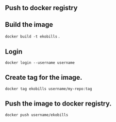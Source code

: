 ## Push to docker registry

## Build the image
`docker build -t ekobills` .

## Login
`docker login --username username`

## Create tag for the image.
`docker tag ekobills username/my-repo:tag`

## Push the image to docker registry.
`docker push username/ekobills`

